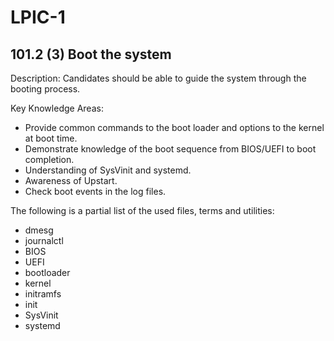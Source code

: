 # LPIC-1


## 101.2 (3) Boot the system

Description: Candidates should be able to guide the system through the booting process.

Key Knowledge Areas:

 * Provide common commands to the boot loader and options to the kernel at boot time.
 * Demonstrate knowledge of the boot sequence from BIOS/UEFI to boot completion.
 * Understanding of SysVinit and systemd.
 * Awareness of Upstart.
 * Check boot events in the log files.

The following is a partial list of the used files, terms and utilities:

 * dmesg
 * journalctl
 * BIOS
 * UEFI
 * bootloader
 * kernel
 * initramfs
 * init
 * SysVinit
 * systemd



